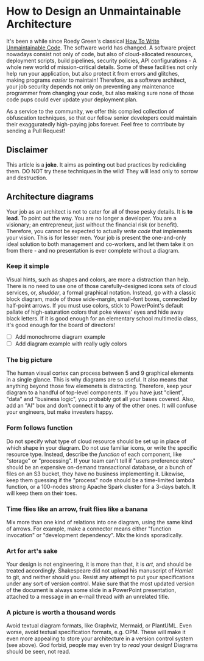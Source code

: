# How to Design an Unmaintainable Architecture

It's been a while since Roedy Green's classical [How To Write Unmaintainable Code](https://www.mindprod.com/jgloss/unmain.html).
The software world has changed. A software project nowadays consist not only of code, but also of cloud-allocated resources,
deployment scripts, build pipelines, security policies, API configurations - A whole new world of mission-critical details.
Some of these facilities not only help run your application, but also protect it from errors and glitches, 
making programs *easier* to maintain! Therefore, as a software architect, your job security depends not only on preventing any
maintenance programmer from changing your code, but also making sure none of those code pups could ever update your deployment plan.

As a service to the community, we offer this compiled collection of obfuscation techniques, so that our fellow senior developers could
maintain their exagguratedly high-paying jobs forever. Feel free to contribute by sending a Pull Request!

## Disclaimer
This article is a **joke**. It aims as pointing out bad practices by rediciuling them. 
DO NOT try these techniques in the wild! They will lead only to sorrow and destruction.

## Architecture diagrams
Your job as an architect is not to cater for all of those pesky details. It is **to lead**. To point out the way.
You are no longer a developer. You are a visionary; an entrepreneur, just without the financial risk (or benefit).
Therefore, you cannot be expected to actually *write code* that implements your vision. This is for lesser men.
Your job is present the one-and-only ideal solution to both management and co-workers, and let them take it on from there - 
and no presentation is ever complete without a diagram.

### Keep it simple
Visual hints, such as shapes and colors, are more a distraction than help. There is no need to use one of those carefully-designed
icons sets of cloud services, or, *shudder*, a formal graphical notation. Instead, go with a classic block diagram, made of those 
wide-margin, small-font boxes, connected by half-point arrows. If you must use colors, stick to PowerPoint's default pallate of
high-saturation colors that poke viewes' eyes and hide away black letters. 
If it is good enough for an elementary school multimedia class, it's good enough for the board of directors!

- [ ] Add monochrome diagram example
- [ ] Add diagram example with really ugly colors

### The big picture
The human visual cortex can process between 5 and 9 graphical elements in a single glance. This is why diagrams are so useful.
It also means that anything beyond those few elemenets is distracting. Therefore, keep your diagram to a handful of top-level
components. If you have just "client", "data" and "business logic", you probably got all your bases covered.
Also, add an "AI" box and don't connect it to any of the other ones. It will confuse your engineers, but make investers happy.

### Form follows function
Do not specify what type of cloud resource should be set up in place of which shape in your diagram. 
Do not use familiar icons, or write the specific resource type. Instead, describe the *function* of each component,
like "storage" or "processing".
If your team can't tell if "users preference store" should be an expensive on-demand transactional database, 
or a bunch of files on an S3 bucket, they have no business implementing it.
Likewise, keep them guessing if the "process" node should be a time-limited lambda function, or a 100-nodes strong Apache Spark
cluster for a 3-days batch. It will keep them on their toes.

### Time flies like an arrow, fruit flies like a banana
Mix more than one kind of relations into one diagram, using the same kind of arrows. 
For example, make a connector means either "function invocation" or "development dependency". Mix the kinds sporadically.

### Art for art's sake
Your design is not engineering, it is more than that, it is *art*, and should be treated accordingly.
Shakespeare did not upload his manuscript of *Hamlet* to git, and neither should you.
Resist any attempt to put your specifications under any sort of version control.
Make sure that the most updated version of the document is always some slide in a PowerPoint presentation, 
attached to a message in an e-mail thread with an unrelated title.

### A picture is worth a thousand words
Avoid textual diagram formats, like Graphviz, Mermaid, or PlantUML. Even worse, avoid textual specification formats, e.g. OPM.
These will make it even more appealing to store your architecture in a version control system (see above).
God forbid, people may even try to *read* your design! Diagrams should be seen, not read.

